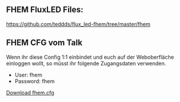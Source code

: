 ## FHEM FluxLED Files:
https://github.com/teddds/flux_led-fhem/tree/master/fhem

## FHEM CFG vom Talk
Wenn ihr diese Config 1:1 einbindet und euch auf der 
Weboberfläche einloggen wollt, so müsst ihr folgende Zugangsdaten verwenden.
 - User: fhem
 - Password: fhem

[Download fhem.cfg](fhem.cfg)  
